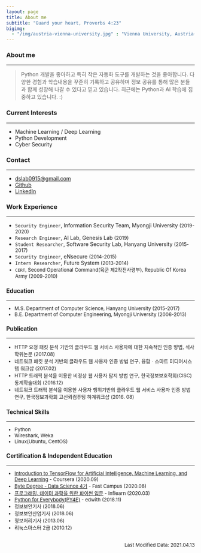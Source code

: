 ```yaml
---
layout: page
title: About me
subtitle: "Guard your heart, Proverbs 4:23"
bigimg:
  - "/img/austria-vienna-university.jpg" : "Vienna University, Austria(2017)"
---
```


### About me 
---
> Python 개발을 좋아하고 특히 작은 자동화 도구를 개발하는 것을 좋아합니다. 다양한 경험과 학습내용을 꾸준히 기록하고 공유하며 정보 공유를 통해 많은 분들과 함께 성장해 나갈 수 있다고 믿고 있습니다. 최근에는 Python과 AI 학습에 집중하고 있습니다. :)

### Current Interests
---
  - Machine Learning / Deep Learning
  - Python Development
  - Cyber Security


### Contact
---
  - dslab0915@gmail.com
  - [Github](https://github.com/choidslab)
  - [LinkedIn](https://www.linkedin.com/in/dooseop-choi-23206871/)

### Work Experience
---
  - `Security Engineer`, Information Security Team, Myongji University <font size="2px">(2019-2020)</font>
  - `Research Engineer`, AI Lab, Genesis Lab <font size="2px">(2019)</font>
  - `Student Researcher`, Software Security Lab, Hanyang University <font size="2px">(2015-2017)</font>
  - `Security Engineer`, eNsecure <font size="2px">(2014-2015)</font>
  - `Intern Researcher`, Future System <font size="2px">(2013-2014)<font>
  - `CERT`, Second Operational Command(육군 제2작전사령부), Republic Of Korea Army <font size="2px">(2009-2010)</font>

### Education
---
  - M.S. Department of Computer Science, Hanyang University <font size="2px">(2015-2017)</font>
  - B.E. Department of Computer Engineering, Myongji University <font size="2px">(2006-2013)</font>

### Publication
---
  - HTTP 요청 패킷 분석 기반의 클라우드 웹 서비스 사용자에 대한 지속적인 인증 방법, 석사 학위논문 <font size="2px">(2017.08)</font><br>
  - 네트워크 패킷 분석 기반의 클라우드 웹 사용자 인증 방법 연구, 융합ᆞ스마트 미디어시스템 워크샵 <font size="2px">(2017.02)</font><br>
  - HTTP 트래픽 분석을 이용한 비정상 웹 사용자 탐지 방법 연구, 한국정보보호학회(CISC) 동계학술대회 <font size="2px">(2016.12)</font><br>
  - 네트워크 트래픽 분석을 이용한 사용자 행위기반의 클라우드 웹 서비스 사용자 인증 방법 연구,  한국정보과학회 고신뢰컴퓨팅 하계워크샵 <font size="2px">(2016. 08)</font><br>

### Technical Skills
---
  - Python
  - Wireshark, Weka
  - Linux(Ubuntu, CentOS)

### Certification & Independent Education
---
  - [Introduction to TensorFlow for Artificial Intelligence, Machine Learning, and Deep Learning](https://coursera.org/share/e79ff2f8454e92de13cca35641158bcd) - Coursera <font size="2px">(2020.09)</font>
  - [Byte Degree - Data Science 4기](https://www.broof.io/search/7f221d8f) - Fast Campus <font size="2px">(2020.08)</font>
  - [프로그래밍, 데이터 과학을 위한 파이썬 입문](https://drive.google.com/open?id=1nR7_vnOlPybom__wC3RLqdbXUrmSSVgw) - Inflearn <font size="2px">(2020.03)</font>
  - [Python for Everybody(PY4E)](http://www.edwith.org/certificate/A20181126-360949?langCode=ko) - edwith <font size="2px">(2018.11)</font>
  - 정보보안기사 <font size="2px">(2018.06)</font>
  - 정보보안산업기사 <font size="2px">(2018.06)</font>
  - 정보처리기사 <font size="2px">(2013.06)</font>
  - 리눅스마스터 2급 <font size="2px">(2010.12)</font>

<br>
<div style="text-align: right">Last Modified Data: 2021.04.13</div>
